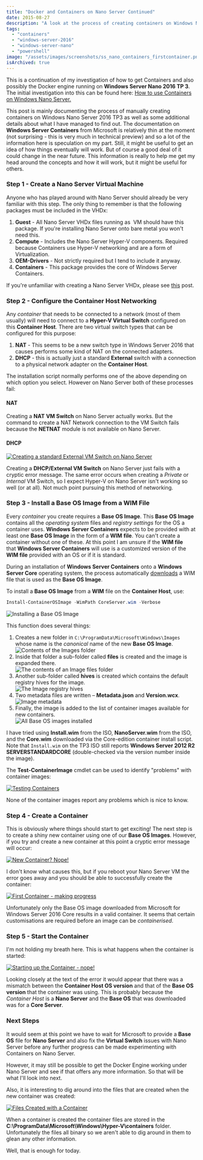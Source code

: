```yaml
---
title: "Docker and Containers on Nano Server Continued"
date: 2015-08-27
description: "A look at the process of creating containers on Windows Nano Server."
tags:
  - "containers"
  - "windows-server-2016"
  - "windows-server-nano"
  - "powershell"
image: "/assets/images/screenshots/ss_nano_containers_firstcontainer.png"
isArchived: true
---
```


This is a continuation of my investigation of how to get Containers and also possibly the Docker engine running on **Windows Server Nano 2016 TP 3**. The initial investigation into this can be found here: [How to use Containers on Windows Nano Server.](/blog/how-to-use-containers-on-windows-nano-server/)

This post is mainly documenting the process of manually creating containers on Windows Nano Server 2016 TP3 as well as some additional details about what I have managed to find out. The documentation on **Windows Server Containers** from Microsoft is relatively thin at the moment (not surprising - this is very much in technical preview) and so a lot of the information here is speculation on my part. Still, it might be useful to get an idea of how things eventually will work. But of course a good deal of it could change in the near future. This information is really to help me get my head around the concepts and how it will work, but it might be useful for others.

### Step 1 - Create a Nano Server Virtual Machine

Anyone who has played around with Nano Server should already be very familiar with this step. The only thing to remember is that the following packages must be included in the VHDx:

1. **Guest** - All Nano Server VHDx files running as  VM should have this package. If you're installing Nano Server onto bare metal you won't need this.
2. **Compute** - Includes the Nano Server Hyper-V components. Required because Containers use Hyper-V networking and are a form of Virtualization.
3. **OEM-Drivers** - Not strictly required but I tend to include it anyway.
4. **Containers** - This package provides the core of Windows Server Containers.

If you're unfamiliar with creating a Nano Server VHDx, please see [this](/blog/install-windows-server-nano-the-easy-way/) post.

### Step 2 - Configure the Container Host Networking

Any _container_ that needs to be connected to a network (most of them usually) will need to connect to a **Hyper-V Virtual Switch** configured on this **Container Host**. There are two virtual switch types that can be configured for this purpose:

1. **NAT** - This seems to be a new switch type in Windows Server 2016 that causes performs some kind of NAT on the connected adapters.
2. **DHCP** - this is actually just a standard **External** switch with a connection to a physical network adapter on the **Container Host**.

The installation script normally performs one of the above depending on which option you select. However on Nano Server both of these processes fail:

#### NAT

Creating a **NAT** **VM Switch** on Nano Server actually works. But the command to create a NAT Network connection to the VM Switch fails because the **NETNAT** module is not available on Nano Server.

#### DHCP

[![Creating a standard External VM Switch on Nano Server](/assets/images/screenshots/ss_nano_containers_creatingadhcpswitch.png)](/assets/images/screenshots/ss_nano_containers_creatingadhcpswitch.png)

Creating a **DHCP/External VM Switch** on Nano Server just fails with a cryptic error message. The same error occurs when creating a _Private_ or _Internal_ VM Switch, so I expect Hyper-V on Nano Server isn't working so well (or at all). Not much point pursuing this method of networking.

### Step 3 - Install a Base OS Image from a WIM File

Every _container_ you create requires a **Base OS Image**. This **Base OS Image** contains all the _operating system_ files and _registry settings_ for the OS a container uses. **Windows Server Containers** expects to be provided with at least one **Base OS Image** in the form of a **WIM** **file**. You can't create a container without one of these. At this point I am unsure if the **WIM file** that **Windows Server Containers** will use is a customized version of the **WIM file** provided with an OS or if it is standard.

During an installation of **Windows Server Containers** onto a **Windows Server Core** operating system, the process automatically [downloads](http://aka.ms/ContainerOSImage) a WIM file that is used as the **Base OS Image**.

To install a **Base OS Image** from a **WIM** file on the **Container Host**, use:

```powershell
Install-ContainerOSImage -WimPath CoreServer.wim -Verbose
```

![Installing a Base OS Image](/assets/images/screenshots/ss_nano_containerinstallingos.png)

This function does several things:

1. Creates a new folder in `C:\ProgramData\Microsoft\Windows\Images` whose name is the *canonical* name of the new **Base OS Image**.  
   ![Contents of the Images folder](/assets/images/screenshots/ss_nano_container_images_content.png)
2. Inside that folder a sub-folder called **files** is created and the image is expanded there.  
   ![The contents of an Image files folder](/assets/images/screenshots/ss_nano_container_image_files.png)
3. Another sub-folder called **hives** is created which contains the default registry hives for the image.  
   ![The Image registry hives](/assets/images/screenshots/ss_nano_container_image_hives.png)
4. Two metadata files are written – **Metadata.json** and **Version.wcx**.  
   ![Image metadata](/assets/images/screenshots/ss_nano_container_image_metadata.png)
5. Finally, the image is added to the list of container images available for new containers.  
   ![All Base OS images installed](/assets/images/screenshots/ss_nano_containers_installedall.png)

I have tried using **Install.wim** from the ISO, **NanoServer.wim** from the ISO, and the **Core.wim** downloaded via the Core-edition container install script. Note that `Install.wim` on the TP3 ISO still reports **Windows Server 2012 R2 SERVERSTANDARDCORE** (double-checked via the version number inside the image).

The **Test-ContainerImage** cmdlet can be used to identify "problems" with container images:

[![Testing Containers](/assets/images/screenshots/ss_nano_containers_testcontainers.png)](/assets/images/screenshots/ss_nano_containers_testcontainers.png)

None of the container images report any problems which is nice to know.

### Step 4 - Create a Container

This is obviously where things should start to get exciting! The next step is to create a shiny new container using one of our **Base OS Images**. However, if you try and create a new container at this point a cryptic error message will occur:

[![New Container? Nope!](/assets/images/screenshots/ss_nano_containers_newcontainerfailure.png)](/assets/images/screenshots/ss_nano_containers_newcontainerfailure.png)

I don't know what causes this, but if you reboot your Nano Server VM the error goes away and you should be able to successfully create the container:

[![First Container - making progress](/assets/images/screenshots/ss_nano_containers_firstcontainer.png)](/assets/images/screenshots/ss_nano_containers_firstcontainer.png)

Unfortunately only the Base OS image downloaded from Microsoft for Windows Server 2016 Core results in a valid container. It seems that certain customisations are required before an image can be _containerised_.

### Step 5 - Start the Container

I'm not holding my breath here. This is what happens when the container is started:

[![Starting up the Container - nope!](/assets/images/screenshots/ss_nano_containers_startupfailure.png)](/assets/images/screenshots/ss_nano_containers_startupfailure.png)

Looking closely at the text of the error it would appear that there was a mismatch between the **Container Host OS version** and that of the **Base OS version** that the container was using. This is probably because the _Container Host_ is a **Nano Server** and the **Base OS** that was downloaded was for a **Core Server**.

### Next Steps

It would seem at this point we have to wait for Microsoft to provide a **Base OS** file for **Nano Server** and also fix the **Virtual Switch** issues with Nano Server before any further progress can be made experimenting with Containers on Nano Server.

However, it may still be possible to get the Docker Engine working under Nano Server and see if that offers any more information. So that will be what I'll look into next.

Also, it is interesting to dig around into the files that are created when the new container was created:

[![Files Created with a Container](/assets/images/screenshots/ss_nano_containers_containerfiles.png)](/assets/images/screenshots/ss_nano_containers_containerfiles.png)

When a container is created the container files are stored in the **C:\\ProgramData\\Microsoft\\Windows\\Hyper-V\\containers** folder. Unfortunately the files all binary so we aren't able to dig around in them to glean any other information.

Well, that is enough for today.
